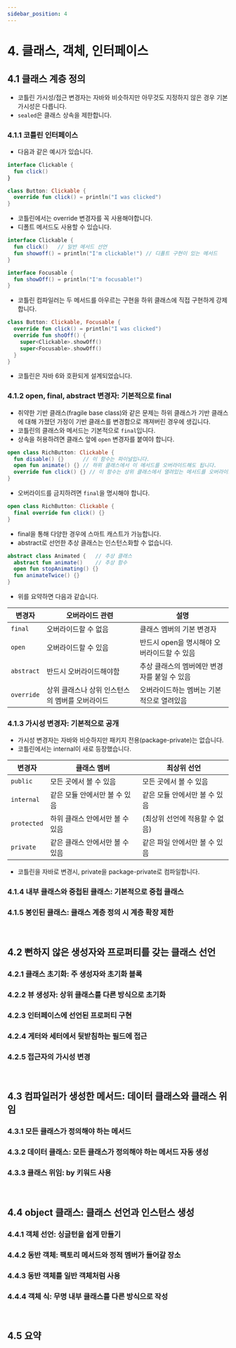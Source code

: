 ```yaml
---
sidebar_position: 4
---
```


# 4. 클래스, 객체, 인터페이스

## 4.1 클래스 계층 정의

- 코틀린 가시성/접근 변경자는 자바와 비슷하지만 아무것도 지정하지 않은 경우 기본 가시성은 다릅니다.
- `sealed`은 클래스 상속을 제한합니다.

### 4.1.1 코틀린 인터페이스

- 다음과 같은 예시가 있습니다.

```kt
interface Clickable {
  fun click()
}
```

```kt
class Button: Clickable {
  override fun click() = println("I was clicked")
}
```

- 코틀린에서는 override 변경자를 꼭 사용해야합니다.
- 디폴트 메서드도 사용할 수 있습니다.

```kt
interface Clickable {
  fun click()   // 일반 메서드 선언
  fun showoff() = println("I'm clickable!") // 디폴트 구현이 있는 메서드
}
```

```kt
interface Focusable {
  fun showOff() = println("I'm focusable!")
}
```

- 코틀린 컴파일러는 두 메서드를 아우르는 구현을 하위 클래스에 직접 구현하게 강제합니다.

```kt
class Button: Clickable, Focusable {
  override fun click() = println("I was clicked")
  override fun shoOff() {
    super<Clickable>.showOff()
    super<Focusable>.showOff()
  }
}
```

- 코틀린은 자바 6와 호환되게 설계되었습니다.

### 4.1.2 open, final, abstract 변경자: 기본적으로 final

- 취약한 기반 클래스(fragile base class)와 같은 문제는 하위 클래스가 기반 클래스에 대해 가졌던 가정이 기반 클래스를 변경함으로 깨져버린 경우에 생깁니다.
- 코틀린의 클래스와 메서드는 기본적으로 `final`입니다.
- 상속을 허용하려면 클래스 앞에 `open` 변경자를 붙여야 합니다.

```kt
open class RichButton: Clickable {
  fun disable() {}      // 이 함수는 파이널입니다.
  open fun animate() {} // 하위 클래스에서 이 메서드를 오버라이드해도 됩니다.
  override fun click() {} // 이 함수는 상위 클래스에서 열려있는 메서드를 오버라이드합니다.
}
```

- 오버라이드를 금지하려면 `final`을 명시해야 합니다.

```kt
open class RichButton: Clickable {
  final override fun click() {}
}
```

- final을 통해 다양한 경우에 스마트 캐스트가 가능합니다.
- abstract로 선언한 추상 클래스는 인스턴스화할 수 없습니다.

```kt
abstract class Animated {   // 추상 클래스
  abstract fun animate()    // 추상 함수
  open fun stopAnimating() {}
  fun animateTwice() {}
}
```

- 위를 요약하면 다음과 같습니다.

| 변경자     | 오버라이드 관련                                 | 설명                                         |
| ---------- | ----------------------------------------------- | -------------------------------------------- |
| `final`    | 오버라이드할 수 없음                            | 클래스 멤버의 기본 변경자                    |
| `open`     | 오버라이드할 수 있음                            | 반드시 open을 명시해야 오버라이드할 수 있음  |
| `abstract` | 반드시 오버라이드해야함                         | 추상 클래스의 멤버에만 변경자를 붙일 수 있음 |
| `override` | 상위 클래스나 상위 인스턴스의 멤버를 오버라이드 | 오버라이드하는 멤버는 기본적으로 열려있음    |

### 4.1.3 가시성 변경자: 기본적으로 공개

- 가시성 변경자는 자바와 비슷하지만 패키지 전용(package-private)는 없습니다.
- 코틀린에서는 internal이 새로 등장했습니다.

| 변경자      | 클래스 멤버                     | 최상위 선언                    |
| ----------- | ------------------------------- | ------------------------------ |
| `public`    | 모든 곳에서 볼 수 있음          | 모든 곳에서 볼 수 있음         |
| `internal`  | 같은 모듈 안에서만 볼 수 있음   | 같은 모듈 안에서만 볼 수 있음  |
| `protected` | 하위 클래스 안에서만 볼 수 있음 | (최상위 선언에 적용할 수 없음) |
| `private`   | 같은 클래스 안에서만 볼 수 있음 | 같은 파일 안에서만 볼 수 있음  |

- 코틀린을 자바로 변경시, private을 package-private로 컴파일합니다.

### 4.1.4 내부 클래스와 중첩된 클래스: 기본적으로 중첩 클래스

### 4.1.5 봉인된 클래스: 클래스 계층 정의 시 계층 확장 제한

<br/>

## 4.2 뻔하지 않은 생성자와 프로퍼티를 갖는 클래스 선언

### 4.2.1 클래스 초기화: 주 생성자와 초기화 블록

### 4.2.2 뷰 생성자: 상위 클래스를 다른 방식으로 초기화

### 4.2.3 인터페이스에 선언된 프로퍼티 구현

### 4.2.4 게터와 세터에서 뒷받침하는 필드에 접근

### 4.2.5 접근자의 가시성 변경

<br/>

## 4.3 컴파일러가 생성한 메서드: 데이터 클래스와 클래스 위임

### 4.3.1 모든 클래스가 정의해야 하는 메서드

### 4.3.2 데이터 클래스: 모든 클래스가 정의해야 하는 메서드 자동 생성

### 4.3.3 클래스 위임: by 키워드 사용

<br/>

## 4.4 object 클래스: 클래스 선언과 인스턴스 생성

### 4.4.1 객체 선언: 싱글턴을 쉽게 만들기

### 4.4.2 동반 객체: 팩토리 메서드와 정적 멤버가 들어갈 장소

### 4.4.3 동반 객체를 일반 객체처럼 사용

### 4.4.4 객체 식: 무명 내부 클래스를 다른 방식으로 작성

<br/>

## 4.5 요약
